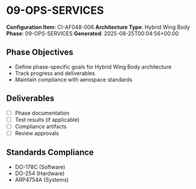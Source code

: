 # 09-OPS-SERVICES

**Configuration Item**: CI-AF048-006
**Architecture Type**: Hybrid Wing Body
**Phase**: 09-OPS-SERVICES
**Generated**: 2025-08-25T00:04:56+00:00

## Phase Objectives
- Define phase-specific goals for Hybrid Wing Body architecture
- Track progress and deliverables
- Maintain compliance with aerospace standards

## Deliverables
- [ ] Phase documentation
- [ ] Test results (if applicable)
- [ ] Compliance artifacts
- [ ] Review approvals

## Standards Compliance
- DO-178C (Software)
- DO-254 (Hardware)
- ARP4754A (Systems)
